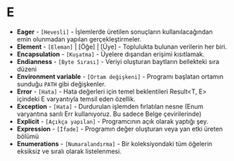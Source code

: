 # **E**

* **Eager** - `[Hevesli]` - İşlemlerde üretilen sonuçların kullanılacağından emin olunmadan yapılan gerçekleştirmeler.
* **Element** - `[Eleman]` | [Öğe] | [Üye] - Toplulukta bulunan verilerin her biri.
* **Encapsulation** - `[Kuşatma]` - Üyelere dışarıdan erişimi kısıtlamak.
* **Endianness** - `[Byte Sırası]` - Veriyi oluşturan baytların bellekteki sıra düzeni
* **Environment variable** - `[Ortam değişkeni]` - Programı başlatan ortamın sunduğu `PATH` gibi değişkenler.
* **Error** - `[Hata]` - Hata değerleri için temel beklentileri Result<T, E> içindeki E varyantıyla temsil eden özellik. 
* **Exception** - `[Hata]` - Durdurulan işlemden fırlatılan nesne (Enum varyantına sarılı Err kullanıyoruz. Bu sadece Belge çevirilerinde)
* **Explicit** - `[Açıkça yapılan]` - Programcının açık olarak yaptığı şey.
* **Expression** - `[İfade]` - Programın değer oluşturan veya yan etki üreten bölümü
* **Enumerations** - `[Numaralandırma]` - Bir koleksiyondaki tüm öğelerin eksiksiz ve sıralı olarak listelenmesi.
